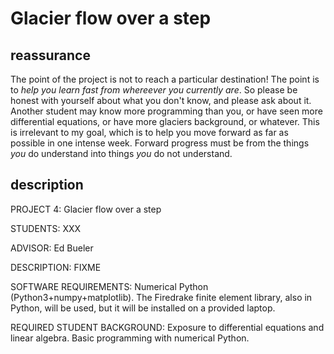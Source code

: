 Glacier flow over a step
========================

reassurance
-----------

The point of the project is not to reach a particular destination!  The point is to _help you learn fast from whereever you currently are_.  So please be honest with yourself about what you don't know, and please ask about it.  Another student may know more programming than you, or have seen more differential equations, or have more glaciers background, or whatever.  This is irrelevant to my goal, which is to help you move forward as far as possible in one intense week.  Forward progress must be from the things _you_ do understand into things _you_ do not understand.


description
-----------

PROJECT 4: Glacier flow over a step

STUDENTS: XXX

ADVISOR: Ed Bueler

DESCRIPTION: FIXME

SOFTWARE REQUIREMENTS: Numerical Python (Python3+numpy+matplotlib).  The Firedrake finite element library, also in Python, will be used, but it will be installed on a provided laptop.

REQUIRED STUDENT BACKGROUND: Exposure to differential equations and linear algebra.  Basic programming with numerical Python.



